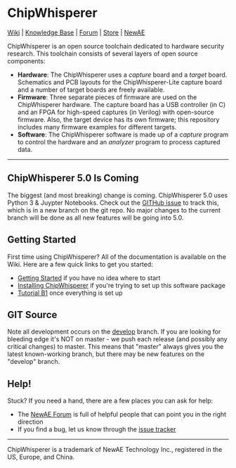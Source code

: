 # ChipWhisperer

[Wiki](https://wiki.newae.com/Main_Page) | [Knowledge Base](https://wiki.newae.com/Category:Knowledge_Base) | [Forum](http://www.newae.com/forum) | [Store](https://store.newae.com) | [NewAE](http://newae.com)

ChipWhisperer is an open source toolchain dedicated to hardware security research. This toolchain consists of several layers of open source components:
* __Hardware__: The ChipWhisperer uses a _capture_ board and a _target_ board. Schematics and PCB layouts for the ChipWhisperer-Lite capture board and a number of target boards are freely available.
* __Firmware__: Three separate pieces of firmware are used on the ChipWhisperer hardware. The capture board has a USB controller (in C) and an FPGA for high-speed captures (in Verilog) with open-source firmware. Also, the target device has its own firmware; this repository includes many firmware examples for different targets.
* __Software__: The ChipWhisperer software is made up of a _capture_ program to control the hardware and an _analyzer_ program to process captured data.

---

## ChipWhisperer 5.0 Is Coming

The biggest (and most breaking) change is coming. ChipWhisperer 5.0 uses Python 3 & Juypter Notebooks. Check out the [GITHub issue](https://github.com/newaetech/chipwhisperer/issues/177) to track this, which is in a new branch on the git repo. No major changes to the current branch will be done as all new features will be going into 5.0.

## Getting Started
First time using ChipWhisperer? All of the documentation is available on the Wiki. Here are a few quick links to get you started:
* [Getting Started](https://wiki.newae.com/Getting_Started) if you have no idea where to start
* [Installing ChipWhisperer](https://wiki.newae.com/Installing_ChipWhisperer) if you're trying to set up this software package
* [Tutorial B1](https://wiki.newae.com/Tutorial_B1_Building_a_SimpleSerial_Project) once everything is set up

## GIT Source
Note all development occurs on the [develop](https://github.com/newaetech/chipwhisperer/tree/develop) branch. If you are looking for bleeding edge it's NOT on master - we push each release (and possibly any critical changes) to master. This means that "master" always gives you the latest known-working branch, but there may be new features on the "develop" branch.

## Help!
Stuck? If you need a hand, there are a few places you can ask for help:
* The [NewAE Forum](https://www.newae.com/forum/) is full of helpful people that can point you in the right direction
* If you find a bug, let us know through the [issue tracker](https://github.com/newaetech/chipwhisperer/issues)

---

ChipWhisperer is a trademark of NewAE Technology Inc., registered in the US, Europe, and China.
